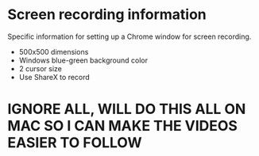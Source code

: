 # Screen recording information

Specific information for setting up a Chrome window for screen recording.

- 500x500 dimensions
- Windows blue-green background color
- 2 cursor size
- Use ShareX to record

# IGNORE ALL, WILL DO THIS ALL ON MAC SO I CAN MAKE THE VIDEOS EASIER TO FOLLOW